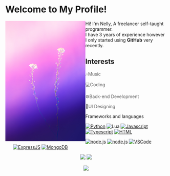 # Welcome to My Profile!
<p float="left">
  <img src='https://github.com/KILLXRX/KILLXRX/blob/main/flowers.jpg' width='250' align="left">
  <p float="left">
 
  Hi! I'm Nelly, A freelancer self-taught programmer.<br>
  I have 3 years of experience however I only started using **GitHub** very recently.<br>
  ## Interests
> 🎶Music
> 
> 💻Coding
>
> ⚙️Back-end Development
> 
> 🎨UI Designing
</p>
<p>
  Frameworks and languages<br>
  <ul>
    <a href="https://es.reactjs.org/"><img src='https://img.shields.io/badge/python-3670A0?style=flat&logo=python&logoColor=ffdd54' alt="Python"></a>
    <a herf ="#"><img src="https://img.shields.io/badge/lua-%232C2D72.svg?&style=flat&logo=lua&logoColor=white" alt="Lua"></a>
    <a href="#"><img src='https://img.shields.io/badge/Javascript-%23323330.svg?style=flat&logo=javascript&logoColor=%23F7DF1E' alt="Javascript"></a>
    <a href="#"><img src='https://img.shields.io/badge/Typescript-%23007ACC.svg?style=flat&logo=typescript&logoColor=white' alt="Typescript"></a>
    <a href="#"><img src='https://img.shields.io/badge/html5-%23E34F26.svg?style=flat&logo=html5&logoColor=white' alt="HTML"></a>
  </ul>
  <ul>
    <a href="#"><img src='https://img.shields.io/badge/node.js-6DA55F?style=flat&logo=node.js&logoColor=white' alt="node.js"></a>
    <a href="#"><img src='https://img.shields.io/badge/NPM-%23CB3837.svg?style=flat&logo=npm&logoColor=white' alt="node.js"></a>
    <a href="#"><img src='https://img.shields.io/badge/Visual%20Studio-5C2D91.svg?style=flat&logo=visual-studio&logoColor=white' alt="VSCode"></a>
    <a href="#"><img src='https://img.shields.io/badge/Express.js-%23404d59.svg?style=flat&logo=express&logoColor=%2361DAFB' alt="ExpressJS"></a>
    <a href="#"><img src='https://img.shields.io/badge/MongoDB-%234ea94b.svg?style=flat&logo=mongodb&logoColor=white' alt="MongoDB"></a>
  </ul>
</p>
<p justify-content="space-between" align="center">
  <img height=200 src="https://github-readme-stats.vercel.app/api?username=nellyangelz&theme=jolly&text_color=fc84ec&hide_border=true&bg_color=30,c47cf4,1c1464" />
  <img height=200 src="https://github-readme-stats.vercel.app/api/top-langs/?username=nellyangelz&layout=donut&theme=jolly&text_color=bf6aed&hide_border=true&bg_color=20,1c1464,c47cf4"/>
</p>
<p justify-content="space-between" align="center">
<a href="https://discord.com/users/1124139428265336832"><img align="center" src="https://lanyard.cnrad.dev/api/1124139428265336832?bg=20,1c1464,c47cf4d&borderRadius=5px&hideDiscrim=true&showDisplayName=true&idleMessage=Available" /></a>

</p>
<!--
**NellyAngelz/NellyAngelz** is a ✨ _special_ ✨ repository because its `README.md` (this file) appears on your GitHub profile.

Here are some ideas to get you started:

- 🔭 I’m currently working on ...
- 🌱 I’m currently learning ...
- 👯 I’m looking to collaborate on ...
- 🤔 I’m looking for help with ...
- 💬 Ask me about ...
- 📫 How to reach me: ...
- 😄 Pronouns: ...
- ⚡ Fun fact: ...
-->
